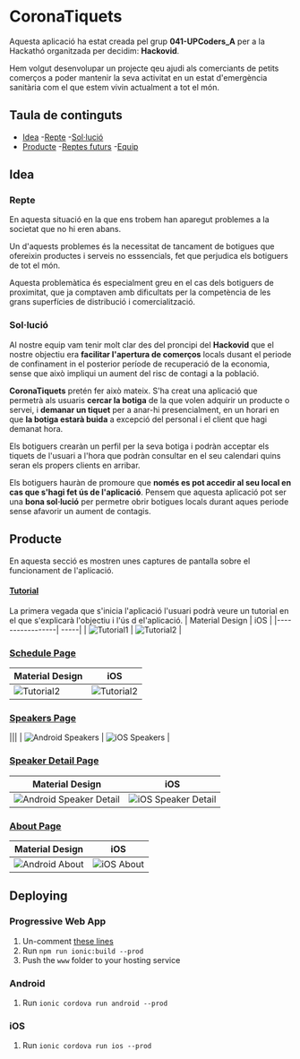 # CoronaTiquets

Aquesta aplicació ha estat creada pel grup **041-UPCoders_A** per a la Hackathó organitzada per decidim: **Hackovid**.

Hem volgut desenvolupar un projecte qeu ajudi als comerciants de petits comerços a poder mantenir la seva activitat en un estat d'emergència sanitària com el que estem vivin actualment a tot el món.


## Taula de continguts
- [Idea](#Idea)
  -[Repte](#Repte)
  -[Sol·lució](#Sol·lució)
- [Producte](#Producte)
-[Reptes futurs](#Reptes_futurs)
-[Equip](#Equip)


## Idea

### Repte
En aquesta situació en la que ens trobem han aparegut problemes a la societat que no hi eren abans.

Un d'aquests problemes és la necessitat de tancament de botigues que ofereixin productes i serveis no esssencials, fet que perjudica els botiguers de tot el món.

Aquesta problemàtica és especialment greu en el cas dels botiguers de proximitat, que ja comptaven amb dificultats per la competència de les grans superfícies de distribució i comercialització.

### Sol·lució

Al nostre equip vam tenir molt clar des del proncipi del **Hackovid** que el nostre objectiu era **facilitar l'apertura de comerços** locals dusant el periode de confinament in el posterior període de recuperació de la economia, sense que això impliqui un aument del risc de contagi a la població.

**CoronaTiquets** pretén fer això mateix. S'ha creat una aplicació que permetrà als usuaris **cercar la botiga** de la que volen adquirir un producte o servei, i **demanar un tiquet** per a anar-hi presencialment, en un horari en que **la botiga estarà buida** a excepció del personal i el client que hagi demanat hora.

Els botiguers crearàn un perfil per la seva botiga i podràn acceptar els tiquets de l'usuari a l'hora que podràn consultar en el seu calendari quins seran els propers clients en arribar.

Els botiguers hauràn de promoure que **només es pot accedir al seu local en cas que s'hagi fet ús de l'aplicació**. Pensem que aquesta aplicació pot ser una **bona sol·lució** per permetre obrir botigues locals durant aques periode sense afavorir un aument de contagis.

## Producte

En aquesta secció es mostren unes captures de pantalla sobre el funcionament de l'aplicació.


#### [Tutorial](https://github.com/ionic-team/ionic-conference-app/blob/master/src/app/pages/tutorial/tutorial.html)

La primera vegada que s'inicia l'aplicació l'usuari podrà veure un tutorial en el que s'explicarà l'objectiu i l'ús d el'aplicació.
| Material Design  | iOS  |
|-----------------| -----|
| ![Tutorial1](/resources/screenshots/tutorial1.jpeg) | ![Tutorial2](/resources/screenshots/tutorial2.jpeg) |



### [Schedule Page](https://github.com/ionic-team/ionic-conference-app/blob/master/src/app/pages/schedule/schedule.html)

| Material Design  | iOS  |
| -----------------| -----|
| ![Tutorial2](/resources/screenshots/ios-speakers.png) | ![Tutorial2](/resources/screenshots/tutorial2.jpeg) |

### [Speakers Page](https://github.com/ionic-team/ionic-conference-app/blob/master/src/app/pages/speaker-list/speaker-list.html)

|||
| ![Android Speakers](/resources/screenshots/android-speakers.png) | ![iOS Speakers](/resources/screenshots/ios-speakers.png) |

### [Speaker Detail Page](https://github.com/ionic-team/ionic-conference-app/blob/master/src/app/pages/speaker-detail/speaker-detail.html)

| Material Design  | iOS  |
| -----------------| -----|
| ![Android Speaker Detail](/resources/screenshots/android-speaker-detail.png) | ![iOS Speaker Detail](/resources/screenshots/ios-speaker-detail.png) |

### [About Page](https://github.com/ionic-team/ionic-conference-app/blob/master/src/app/pages/about/about.html)

| Material Design  | iOS  |
| -----------------| -----|
| ![Android About](/resources/screenshots/android-about.png) | ![iOS About](/resources/screenshots/ios-about.png) |


## Deploying

### Progressive Web App

1. Un-comment [these lines](https://github.com/ionic-team/ionic2-app-base/blob/master/src/index.html#L21)
2. Run `npm run ionic:build --prod`
3. Push the `www` folder to your hosting service

### Android

1. Run `ionic cordova run android --prod`

### iOS

1. Run `ionic cordova run ios --prod`
